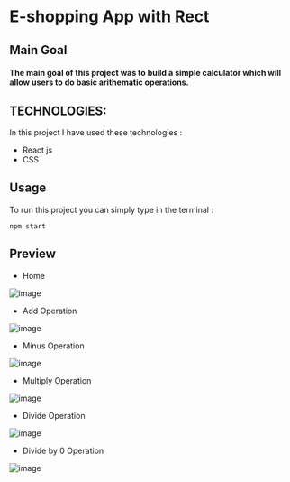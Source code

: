 # E-shopping App with Rect

## Main Goal

#### The main goal of this project was to build a simple calculator which will allow users to do basic arithematic operations.
## TECHNOLOGIES: 

In this project I have used these technologies : 
+ React js
+ CSS

## Usage 

To run this project you can simply type in the terminal : 

```
npm start
```

## Preview

+ Home

![image](https://github.com/NavyaSinha1106/mern-calculator-app/assets/105153638/ff901848-0ed4-4727-82b1-6e8cc98dfde1)

+ Add Operation

![image](https://github.com/NavyaSinha1106/mern-calculator-app/assets/105153638/e51c37f6-9e04-4cb6-8f4d-7fbfad806ed5)

+ Minus Operation

![image](https://github.com/NavyaSinha1106/mern-calculator-app/assets/105153638/f321cffe-f1e3-4af6-9220-7c31dad04172)

+ Multiply Operation

![image](https://github.com/NavyaSinha1106/mern-calculator-app/assets/105153638/d5264123-2cf4-420c-bd8b-7f9b06a4f86e)

+ Divide Operation

![image](https://github.com/NavyaSinha1106/mern-calculator-app/assets/105153638/77d0f1a3-48a6-4b04-817f-3f1c5e2a6894)

+ Divide by 0 Operation

![image](https://github.com/NavyaSinha1106/mern-calculator-app/assets/105153638/fe84220f-1c44-4bc5-9be7-6dd39e894a8d)
